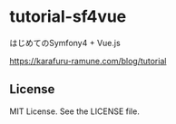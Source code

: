 # tutorial-sf4vue

はじめてのSymfony4 + Vue.js

https://karafuru-ramune.com/blog/tutorial

## License

MIT License. See the LICENSE file.
